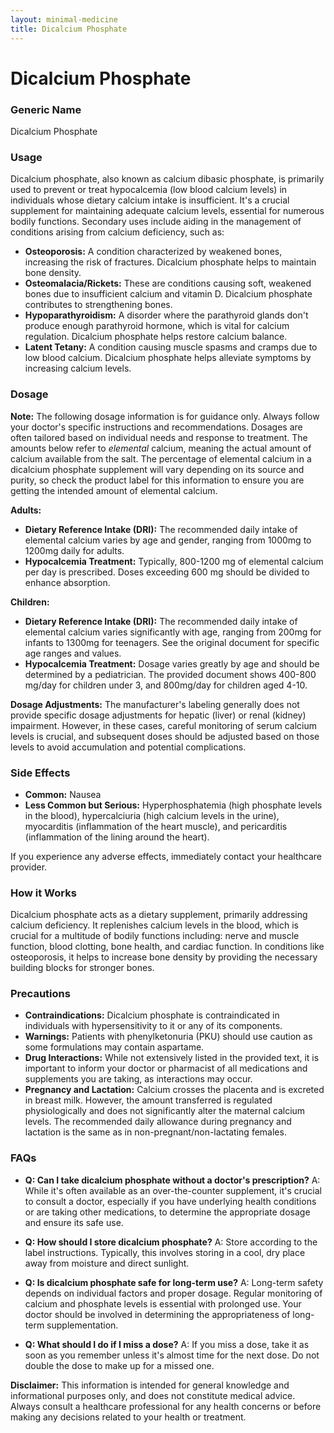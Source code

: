 ```yaml
---
layout: minimal-medicine
title: Dicalcium Phosphate
---
```


# Dicalcium Phosphate
### Generic Name
Dicalcium Phosphate

### Usage
Dicalcium phosphate, also known as calcium dibasic phosphate, is primarily used to prevent or treat hypocalcemia (low blood calcium levels) in individuals whose dietary calcium intake is insufficient.  It's a crucial supplement for maintaining adequate calcium levels, essential for numerous bodily functions.  Secondary uses include aiding in the management of conditions arising from calcium deficiency, such as:

*   **Osteoporosis:** A condition characterized by weakened bones, increasing the risk of fractures. Dicalcium phosphate helps to maintain bone density.
*   **Osteomalacia/Rickets:**  These are conditions causing soft, weakened bones due to insufficient calcium and vitamin D. Dicalcium phosphate contributes to strengthening bones.
*   **Hypoparathyroidism:** A disorder where the parathyroid glands don't produce enough parathyroid hormone, which is vital for calcium regulation. Dicalcium phosphate helps restore calcium balance.
*   **Latent Tetany:**  A condition causing muscle spasms and cramps due to low blood calcium. Dicalcium phosphate helps alleviate symptoms by increasing calcium levels.


### Dosage

**Note:**  The following dosage information is for guidance only.  Always follow your doctor's specific instructions and recommendations.  Dosages are often tailored based on individual needs and response to treatment.  The amounts below refer to *elemental* calcium, meaning the actual amount of calcium available from the salt. The percentage of elemental calcium in a dicalcium phosphate supplement will vary depending on its source and purity, so check the product label for this information to ensure you are getting the intended amount of elemental calcium.


**Adults:**

* **Dietary Reference Intake (DRI):** The recommended daily intake of elemental calcium varies by age and gender, ranging from 1000mg to 1200mg daily for adults.
* **Hypocalcemia Treatment:**  Typically, 800-1200 mg of elemental calcium per day is prescribed.  Doses exceeding 600 mg should be divided to enhance absorption.


**Children:**

* **Dietary Reference Intake (DRI):**  The recommended daily intake of elemental calcium varies significantly with age, ranging from 200mg for infants to 1300mg for teenagers. See the original document for specific age ranges and values.
* **Hypocalcemia Treatment:** Dosage varies greatly by age and should be determined by a pediatrician.  The provided document shows 400-800 mg/day for children under 3, and 800mg/day for children aged 4-10.


**Dosage Adjustments:**  The manufacturer's labeling generally does not provide specific dosage adjustments for hepatic (liver) or renal (kidney) impairment. However, in these cases, careful monitoring of serum calcium levels is crucial, and subsequent doses should be adjusted based on those levels to avoid accumulation and potential complications.


### Side Effects

* **Common:**  Nausea
* **Less Common but Serious:** Hyperphosphatemia (high phosphate levels in the blood), hypercalciuria (high calcium levels in the urine), myocarditis (inflammation of the heart muscle), and pericarditis (inflammation of the lining around the heart).


If you experience any adverse effects, immediately contact your healthcare provider.


### How it Works

Dicalcium phosphate acts as a dietary supplement, primarily addressing calcium deficiency.  It replenishes calcium levels in the blood, which is crucial for a multitude of bodily functions including: nerve and muscle function, blood clotting, bone health, and cardiac function.  In conditions like osteoporosis, it helps to increase bone density by providing the necessary building blocks for stronger bones.


### Precautions

* **Contraindications:** Dicalcium phosphate is contraindicated in individuals with hypersensitivity to it or any of its components.
* **Warnings:** Patients with phenylketonuria (PKU) should use caution as some formulations may contain aspartame.
* **Drug Interactions:**  While not extensively listed in the provided text, it is important to inform your doctor or pharmacist of all medications and supplements you are taking, as interactions may occur.
* **Pregnancy and Lactation:**  Calcium crosses the placenta and is excreted in breast milk.  However, the amount transferred is regulated physiologically and does not significantly alter the maternal calcium levels.  The recommended daily allowance during pregnancy and lactation is the same as in non-pregnant/non-lactating females.



### FAQs

* **Q: Can I take dicalcium phosphate without a doctor's prescription?**  A:  While it's often available as an over-the-counter supplement, it's crucial to consult a doctor, especially if you have underlying health conditions or are taking other medications, to determine the appropriate dosage and ensure its safe use.

* **Q: How should I store dicalcium phosphate?**  A: Store according to the label instructions. Typically, this involves storing in a cool, dry place away from moisture and direct sunlight.

* **Q: Is dicalcium phosphate safe for long-term use?**  A: Long-term safety depends on individual factors and proper dosage.  Regular monitoring of calcium and phosphate levels is essential with prolonged use.  Your doctor should be involved in determining the appropriateness of long-term supplementation.

* **Q: What should I do if I miss a dose?**  A:  If you miss a dose, take it as soon as you remember unless it's almost time for the next dose.  Do not double the dose to make up for a missed one.


**Disclaimer:** This information is intended for general knowledge and informational purposes only, and does not constitute medical advice.  Always consult a healthcare professional for any health concerns or before making any decisions related to your health or treatment.
